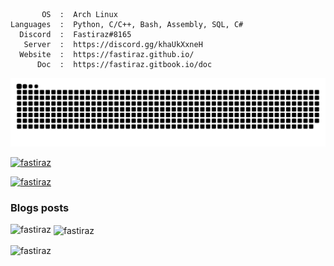 ```text
       OS  :  Arch Linux
Languages  :  Python, C/C++, Bash, Assembly, SQL, C#
  Discord  :  Fastiraz#8165
   Server  :  https://discord.gg/khaUkXxneH
  Website  :  https://fastiraz.github.io/
      Doc  :  https://fastiraz.gitbook.io/doc
```

<a href="https://discord.gg/khaUkXxneH" target="_blank"><img src="https://github.com/Fastiraz/Fastiraz/blob/main/assets/github-contribution-grid-snake.svg" alt="snake"></a>

<p align="left"> <a href="https://github.com/ryo-ma/github-profile-trophy"><img src="https://github-profile-trophy.vercel.app/?username=fastiraz" alt="fastiraz" /></a> </p>

<p align="left"> <a href="https://twitter.com/fastiraz" target="blank"><img src="https://img.shields.io/twitter/follow/fastiraz?logo=twitter&style=for-the-badge" alt="fastiraz" /></a> </p>

### Blogs posts
<!-- BLOG-POST-LIST:START -->
<!-- BLOG-POST-LIST:END -->

<!--<h3 align="left">Connect with me:</h3>
<p align="left">
<a href="https://dev.to/fastiraz" target="blank"><img align="center" src="https://raw.githubusercontent.com/rahuldkjain/github-profile-readme-generator/master/src/images/icons/Social/devto.svg" alt="fastiraz" height="30" width="40" /></a>
<a href="https://twitter.com/fastiraz" target="blank"><img align="center" src="https://raw.githubusercontent.com/rahuldkjain/github-profile-readme-generator/master/src/images/icons/Social/twitter.svg" alt="fastiraz" height="30" width="40" /></a>
</p>-->

<p><img align="left" src="https://github-readme-stats.vercel.app/api/top-langs?username=fastiraz&show_icons=true&locale=en&layout=compact" alt="fastiraz" /></p>

<p>&nbsp;<img align="center" src="https://github-readme-stats.vercel.app/api?username=fastiraz&show_icons=true&locale=en" alt="fastiraz" /></p>

<p><img align="center" src="https://github-readme-streak-stats.herokuapp.com/?user=fastiraz&" alt="fastiraz" /></p>
